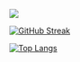 ![](https://komarev.com/ghpvc/?username=E5war5IT)

[![GitHub Streak](https://github-readme-streak-stats.herokuapp.com/?user=E5war5IT)](https://git.io/streak-stats)

[![Top Langs](https://github-readme-stats.vercel.app/api/top-langs/?username=E5war5IT&layout=compact)](https://github.com/anuraghazra/github-readme-stats)